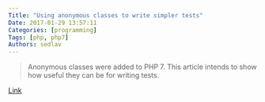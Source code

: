 ```yaml
---
Title: "Using anonymous classes to write simpler tests"
Date: 2017-01-29 13:57:11
Categories: [programming]
Tags: [php, php7]
Authors: sedlav
---
```


> Anonymous classes were added to PHP 7. This article intends to show how useful they can be for writing tests.

[Link](http://mnapoli.fr/anonymous-classes-in-tests/)
